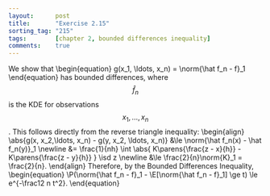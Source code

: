 ```yaml
---
layout:      post
title:       "Exercise 2.15"
sorting_tag: "215"
tags:        [chapter 2, bounded differences inequality]
comments:    true
---
```


We show that
\begin{equation}
    g(x_1, \ldots, x_n) = \norm{\hat f_n - f}_1
\end{equation}
has bounded differences, where $$\hat f_n$$ is the KDE for observations $$x_1,\ldots,x_n$$.
This follows directly from the reverse triangle inequality:
\begin{align}
    \abs{g(x, x_2,\ldots, x_n) - g(y, x_2, \ldots, x_n)}
    &\le \norm{\hat f_n(x) - \hat f_n(y)}_1 \newline
    &= \frac{1}{nh} \int \abs{
        K\parens{\frac{z - x}{h}}
        - K\parens{\frac{z - y}{h}}
    } \isd z \newline
    &\le \frac{2}{n}\norm{K}_1 = \frac{2}{n}.
\end{align}
Therefore, by the Bounded Differences Inequality,
\begin{equation}
    \P(\norm{\hat f_n - f}_1 - \E[\norm{\hat f_n - f}_1] \ge t)
    \le e^{-\frac12 n t^2}.
\end{equation}